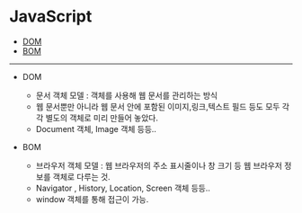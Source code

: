 # JavaScript

- [DOM](#DOM)
- [BOM](#BOM)

---

- DOM
   - 문서 객체 모델 : 객체를 사용해 웹 문서를 관리하는 방식 
   - 웹 문서뿐만 아니라 웹 문서 안에 포함된 이미지,링크,텍스트 필드 등도 모두 각각 별도의 객체로 미리 만들어 놓았다.
   - Document 객체, Image 객체 등등.. 

- BOM
  - 브라우저 객체 모델 : 웹 브라우저의 주소 표시줄이나 창 크기 등 웹 브라우저 정보를 객체로 다루는 것.
  - Navigator , History, Location, Screen 객체 등등.. 
  - window 객체를 통해 접근이 가능.
